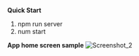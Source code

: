 
**Quick Start**
1. npm run server
2. num start

**App home screen sample**
![Screenshot_2](https://github.com/user-attachments/assets/80e34ce2-5f89-41bd-9ef3-e740f43295c6)
